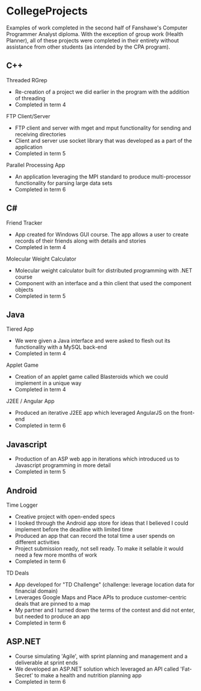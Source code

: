 CollegeProjects
===============

Examples of work completed in the second half of Fanshawe's Computer Programmer Analyst diploma. With the exception of group work (Health Planner), all of these projects were completed in their entirety without assistance from other students (as intended by the CPA program).

C++
---
Threaded RGrep
- Re-creation of a project we did earlier in the program with the addition of threading
- Completed in term 4

FTP Client/Server
- FTP client and server with mget and mput functionality for sending and receiving directories
- Client and server use socket library that was developed as a part of the application
- Completed in term 5

Parallel Processing App
- An application leveraging the MPI standard to produce multi-processor functionality for parsing large data sets
- Completed in term 6

C#
--
Friend Tracker
- App created for Windows GUI course. The app allows a user to create records of their friends along with details and stories
- Completed in term 4

Molecular Weight Calculator
- Molecular weight calculator built for distributed programming with .NET course
- Component with an interface and a thin client that used the component objects
- Completed in term 5

Java
----
Tiered App
- We were given a Java interface and were asked to flesh out its functionality with a MySQL back-end
- Completed in term 4

Applet Game
- Creation of an applet game called Blasteroids which we could implement in a unique way
- Completed in term 4

J2EE / Angular App
- Produced an iterative J2EE app which leveraged AngularJS on the front-end
- Completed in term 6

Javascript
----------
- Production of an ASP web app in iterations which introduced us to Javascript programming in more detail
- Completed in term 5

Android
-------
Time Logger
- Creative project with open-ended specs
- I looked through the Android app store for ideas that I believed I could implement before the deadline with limited time
- Produced an app that can record the total time a user spends on different activities
- Project submission ready, not sell ready. To make it sellable it would need a few more months of work 
- Completed in term 6

TD Deals
- App developed for "TD Challenge" (challenge: leverage location data for financial domain)
- Leverages Google Maps and Place APIs to produce customer-centric deals that are pinned to a map
- My partner and I turned down the terms of the contest and did not enter, but needed to produce an app
- Completed in term 6

ASP.NET
-------
- Course simulating 'Agile', with sprint planning and management and a deliverable at sprint ends
- We developed an ASP.NET solution which leveraged an API called 'Fat-Secret' to make a health and nutrition planning app
- Completed in term 6
